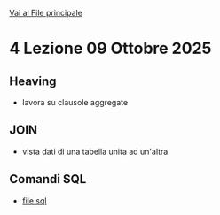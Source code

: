 [Vai al File principale](../../Readme.md)

# 4 Lezione 09 Ottobre 2025

## Heaving 

- lavora su clausole aggregate

## JOIN

- vista dati di una tabella unita ad un'altra

## Comandi SQL

- [file sql](SQL/file.sql)
